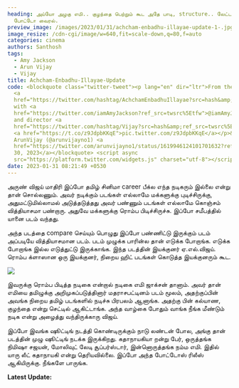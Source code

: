 ```yaml
---
heading: அய்யோ அழகு எமி.. குழந்தை பெற்றும் கூட அதே பாடி, structure.. லேட்டஸ்ட்
  போட்டோ வைரல்.
preview_image: /images/2023/01/31/achcham-enbadhu-illayae-update-1-.jpg
image_resize: /cdn-cgi/image/w=640,fit=scale-down,q=80,f=auto
categories: cinema
authors: Santhosh
tags:
  - Amy Jackson
  - Arun Vijay
  - Vijay
title: Achcham-Enbadhu-Illayae-Update
code: <blockquote class="twitter-tweet"><p lang="en" dir="ltr">From the sets of
  <a
  href="https://twitter.com/hashtag/AchchamEnbadhuIllayae?src=hash&amp;ref_src=twsrc%5Etfw">#AchchamEnbadhuIllayae</a>
  with <a
  href="https://twitter.com/iamAmyJackson?ref_src=twsrc%5Etfw">@iamAmyJackson</a>
  and director <a
  href="https://twitter.com/hashtag/Vijay?src=hash&amp;ref_src=twsrc%5Etfw">#Vijay</a>...
  <a href="https://t.co/z9JdpbKKqE">pic.twitter.com/z9JdpbKKqE</a></p>&mdash;
  ArunVijay (@arunvijayno1) <a
  href="https://twitter.com/arunvijayno1/status/1619946124101701632?ref_src=twsrc%5Etfw">January
  30, 2023</a></blockquote> <script async
  src="https://platform.twitter.com/widgets.js" charset="utf-8"></script>
date: 2023-01-31 08:21:49 +0530
---
```

அருண் விஜய் மாதிரி இப்போ தமிழ் சினிமா career பீக்ல எந்த நடிகரும் இல்லை என்று தான் சொல்லணும். அவர் நடிக்கும் படங்கள் எல்லாமே மக்களுக்கு புடிச்சிருக்கு, அதுமட்டுமில்லாமல் அடுத்தடுத்தது அவர் பண்ணும் படங்கள் எல்லாமே கொஞ்சம் வித்தியாசமா பண்றாரு. அதுவே மக்களுக்கு ரொம்ப பிடிச்சிருச்சு. இப்போ சமீபத்தில் யானை படம் வந்தது.

அந்த படத்தை compare செய்யும் பொழுது இப்போ பண்ணிட்டு இருக்கும் படம் அப்படியே வித்தியாசமான படம். படம் முழுக்க பாரின்ல தான் எடுக்க போறாங்க. எடுக்க போறாங்க இல்ல எடுத்துட்டு இருக்காங்க. இந்த படத்தின் இயக்குனர் ஏ.எல்.விஜய். ரொம்ப க்ளாஸான ஒரு இயக்குனர், நிறைய ஹிட் படங்கள் கொடுத்த இயக்குனரும் கூட.

![](/images/2023/01/31/achcham-enbadhu-illayae-update-2-.jpg)

இவருக்கு ரொம்ப பிடித்த நடிகை என்றால் நடிகை எமி ஜாக்சன் தானாம். அவர் தான் எமியை தமிழுக்கு அறிமுகப்படுத்தினார் மதராசபட்டினம் படம் மூலம், அதற்குப்பின் அவங்க நிறைய தமிழ் படங்களில் நடிச்சு பிரபலம் ஆனாங்க. அதற்கு பின் கல்யாண, குழந்தை என்று செட்டில் ஆகிட்டாங்க. அந்த வாழ்கை போதும் வாங்க நீங்க மீண்டும் நடிக என்று அழைத்து வந்திருக்காரு விஜய்.

இப்போ இவங்க ஷூட்டிங் நடத்தி கொண்டிருக்கும் நாடு லண்டன் போல, அங்கு தான் படத்தின் முழு ஷூட்டிங் நடக்க இருக்கிறது. கதாநாயகியா றன்று பேர், ஒருத்தங்க நிமிஷா சஜயன், மோலிவுட் லேடி சூப்பர்ஸ்டார், இன்னொருத்தங்க நம்ம எமி. இதில் யாரு லீட் கதாநாயகி என்று தெரியவில்லை. இப்போ அந்த போட்டோஸ் ரிலீஸ் ஆகியிருக்கு. நீங்களே பாருங்க.

**L﻿atest Update:**